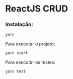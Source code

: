 # ReactJS CRUD

### Instalação:

```
yarn
```

Para executar o projeto:

```
yarn start
```

Para executar os testes:

```
yarn test
```
